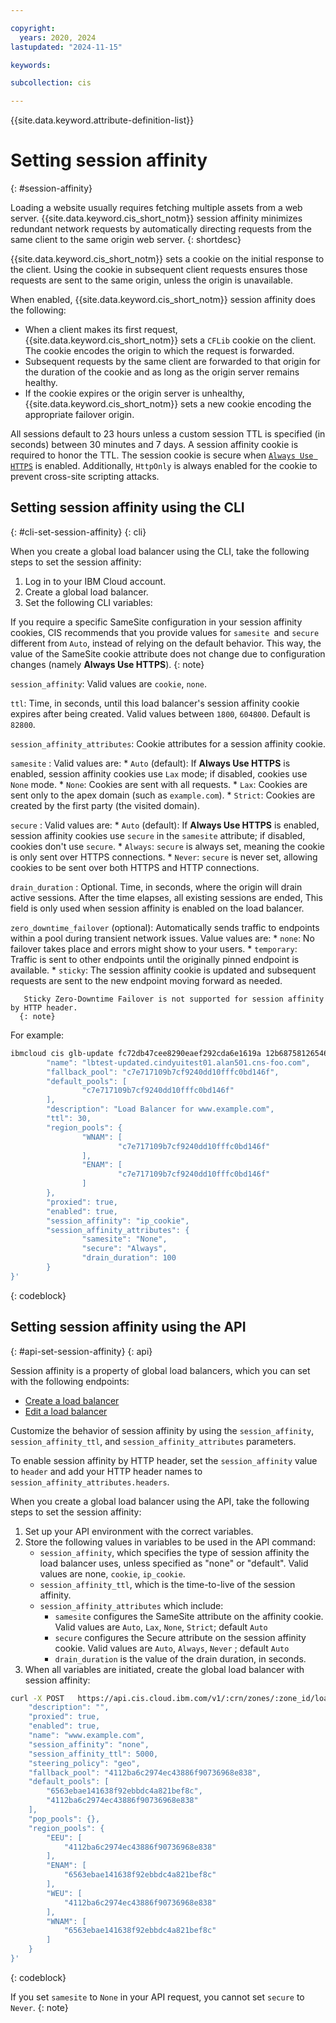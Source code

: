 ```yaml
---

copyright:
  years: 2020, 2024
lastupdated: "2024-11-15"

keywords:

subcollection: cis

---
```


{{site.data.keyword.attribute-definition-list}}

# Setting session affinity
{: #session-affinity}

Loading a website usually requires fetching multiple assets from a web server. {{site.data.keyword.cis_short_notm}} session affinity minimizes redundant network requests by automatically directing requests from the same client to the same origin web server.
{: shortdesc}

{{site.data.keyword.cis_short_notm}} sets a cookie on the initial response to the client. Using the cookie in subsequent client requests ensures those requests are sent to the same origin, unless the origin is unavailable.

When enabled, {{site.data.keyword.cis_short_notm}} session affinity does the following:

* When a client makes its first request, {{site.data.keyword.cis_short_notm}} sets a `CFLib` cookie on the client. The cookie encodes the origin to which the request is forwarded.
* Subsequent requests by the same client are forwarded to that origin for the duration of the cookie and as long as the origin server remains healthy.
* If the cookie expires or the origin server is unhealthy, {{site.data.keyword.cis_short_notm}} sets a new cookie encoding the appropriate failover origin.

All sessions default to 23 hours unless a custom session TTL is specified (in seconds) between 30 minutes and 7 days. A session affinity cookie is required to honor the TTL. The session cookie is secure when [`Always Use HTTPS`](/docs/cis?topic=cis-use-page-rules#page-rules-security) is enabled. Additionally, `HttpOnly` is always enabled for the cookie to prevent cross-site scripting attacks.

## Setting session affinity using the CLI
{: #cli-set-session-affinity}
{: cli}

When you create a global load balancer using the CLI, take the following steps to set the session affinity:

1. Log in to your IBM Cloud account.
1. Create a global load balancer.
1. Set the following CLI variables:

If you require a specific SameSite configuration in your session affinity cookies, CIS recommends that you provide values for `samesite `and `secure` different from `Auto`, instead of relying on the default behavior. This way, the value of the SameSite cookie attribute does not change due to configuration changes (namely **Always Use HTTPS**).
{: note}

`session_affinity`: Valid values are `cookie`, `none`.

`ttl`: Time, in seconds, until this load balancer's session affinity cookie expires after being created. Valid values between `1800`, `604800`. Default is `82800`.

`session_affinity_attributes`: Cookie attributes for a session affinity cookie.

   `samesite`
   :   Valid values are:
      * `Auto` (default): If **Always Use HTTPS** is enabled, session affinity cookies use `Lax` mode; if disabled, cookies use `None` mode.
      * `None`: Cookies are sent with all requests.
      * `Lax`: Cookies are sent only to the apex domain (such as `example.com`).
      * `Strict`: Cookies are created by the first party (the visited domain).

   `secure`
   :   Valid values are:
      * `Auto` (default): If **Always Use HTTPS** is enabled, session affinity cookies use `secure` in the `samesite` attribute; if disabled, cookies don't use `secure`.
      * `Always`: `secure` is always set, meaning the cookie is only sent over HTTPS connections.
      * `Never`: `secure` is never set, allowing cookies to be sent over both HTTPS and HTTP connections.

   `drain_duration`
   :  Optional. Time, in seconds, where the origin will drain active sessions. After the time elapses, all existing sessions are ended, This field is only used when session affinity is enabled on the load balancer.

   `zero_downtime_failover` (optional): Automatically sends traffic to endpoints within a pool during transient network issues. Value values are:
      * `none`: No failover takes place and errors might show to your users.
      * `temporary`: Traffic is sent to other endpoints until the originally pinned endpoint is available.
      * `sticky`: The session affinity cookie is updated and subsequent requests are sent to the new endpoint moving forward as needed.

       Sticky Zero-Downtime Failover is not supported for session affinity by HTTP header.
      {: note}

For example:

```sh
ibmcloud cis glb-update fc72db47cee8290eaef292cda6e1619a 12b68758126546e0d129c7bbadfa87f0  -s '{
        "name": "lbtest-updated.cindyuitest01.alan501.cns-foo.com",
        "fallback_pool": "c7e717109b7cf9240dd10fffc0bd146f",
        "default_pools": [
                "c7e717109b7cf9240dd10fffc0bd146f"
        ],
        "description": "Load Balancer for www.example.com",
        "ttl": 30,
        "region_pools": {
                "WNAM": [
                        "c7e717109b7cf9240dd10fffc0bd146f"
                ],
                "ENAM": [
                        "c7e717109b7cf9240dd10fffc0bd146f"
                ]
        },
        "proxied": true,
        "enabled": true,
        "session_affinity": "ip_cookie",
        "session_affinity_attributes": {
                "samesite": "None",
                "secure": "Always",
                "drain_duration": 100
        }
}'
```
{: codeblock}

## Setting session affinity using the API
{: #api-set-session-affinity}
{: api}

Session affinity is a property of global load balancers, which you can set with the following endpoints:

* [Create a load balancer](/apidocs/cis#create-load-balancer)
* [Edit a load balancer](/apidocs/cis#edit-load-balancer)

Customize the behavior of session affinity by using the `session_affinity`, `session_affinity_ttl`, and `session_affinity_attributes` parameters.

To enable session affinity by HTTP header, set the `session_affinity` value to `header` and add your
HTTP header names to `session_affinity_attributes.headers`.

When you create a global load balancer using the API, take the following steps to set the session affinity:

1. Set up your API environment with the correct variables.
1. Store the following values in variables to be used in the API command:
    * `session_affinity`, which specifies the type of session affinity the load balancer uses, unless specified as "none" or "default". Valid values are none, `cookie`, `ip_cookie`.
    * `session_affinity_ttl`, which is the time-to-live of the session affinity.
    * `session_affinity_attributes` which include:
        * `samesite` configures the SameSite attribute on the affinity cookie. Valid values are `Auto`, `Lax`, `None`, `Strict`; default `Auto`
        * `secure` configures the Secure attribute on the session affinity cookie. Valid values are `Auto`, `Always`, `Never` ; default `Auto`
        * `drain_duration` is the value of the drain duration, in seconds.
1. When all variables are initiated, create the global load balancer with session affinity:

```sh
curl -X POST   https://api.cis.cloud.ibm.com/v1/:crn/zones/:zone_id/load_balancers   -H 'content-type: application/json'   -H 'x-auth-user-token: Bearer xxxxxx'   -d '{
    "description": "",
    "proxied": true,
    "enabled": true,
    "name": "www.example.com",
    "session_affinity": "none",
    "session_affinity_ttl": 5000,
    "steering_policy": "geo",
    "fallback_pool": "4112ba6c2974ec43886f90736968e838",
    "default_pools": [
        "6563ebae141638f92ebbdc4a821bef8c",
        "4112ba6c2974ec43886f90736968e838"
    ],
    "pop_pools": {},
    "region_pools": {
        "EEU": [
            "4112ba6c2974ec43886f90736968e838"
        ],
        "ENAM": [
            "6563ebae141638f92ebbdc4a821bef8c"
        ],
        "WEU": [
            "4112ba6c2974ec43886f90736968e838"
        ],
        "WNAM": [
            "6563ebae141638f92ebbdc4a821bef8c"
        ]
    }
}'
```
{: codeblock}

If you set `samesite` to `None` in your API request, you cannot set `secure` to `Never`.
{: note}
